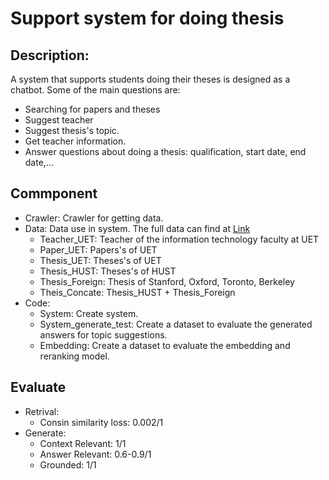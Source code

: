 # Support system for doing thesis
## Description:
A system that supports students doing their theses is designed as a chatbot. Some of the main questions are:
- Searching for papers and theses
- Suggest teacher
- Suggest thesis's topic.
- Get teacher information.
- Answer questions about doing a thesis: qualification, start date, end date,...
## Commponent
- Crawler: Crawler for getting data.
- Data: Data use in system. The full data can find at [Link](https://huggingface.co/datasets/VictorJuiz/thesis)
  - Teacher_UET: Teacher of the information technology faculty at UET
  - Paper_UET: Papers's of UET
  - Thesis_UET: Theses's of UET
  - Thesis_HUST: Theses's of HUST
  - Thesis_Foreign: Thesis of Stanford, Oxford, Toronto, Berkeley
  - Theis_Concate: Thesis_HUST + Thesis_Foreign
- Code:
  - System: Create system.
  - System_generate_test: Create a dataset to evaluate the generated answers for topic suggestions.
  - Embedding: Create a dataset to evaluate the embedding and reranking model.
## Evaluate
- Retrival:
  - Consin similarity loss: 0.002/1
- Generate:
  - Context Relevant: 1/1
  - Answer Relevant: 0.6-0.9/1
  - Grounded: 1/1
